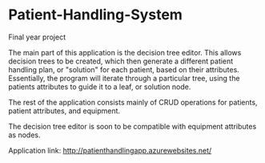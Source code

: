 # Patient-Handling-System

Final year project

The main part of this application is the decision tree editor. This allows decision trees to be created, which then generate a different patient handling plan, or "solution" for each patient, based on their attributes. Essentially, the program will iterate through a particular tree, using the patients attributes to guide it to a leaf, or solution node. 

The rest of the application consists mainly of CRUD operations for patients, patient attributes, and equipment. 

The decision tree editor is soon to be compatible with equipment attributes as nodes.

Application link: http://patienthandlingapp.azurewebsites.net/
